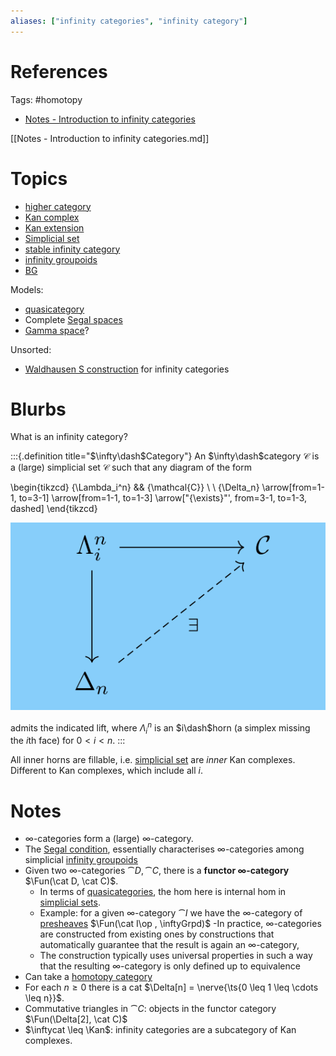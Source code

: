 ```yaml
---
aliases: ["infinity categories", "infinity category"]
---
```


# References 

Tags: #homotopy 

- [Notes - Introduction to infinity categories](Notes%20-%20Introduction%20to%20infinity%20categories.md)

[[Notes - Introduction to infinity categories.md]]

# Topics

- [higher category](higher%20category)
- [Kan complex](Kan%20complex.md)
- [Kan extension](Kan%20extension.md)
- [Simplicial set](Simplicial%20set)
- [stable infinity category](stable%20infinity%20category)
- [infinity groupoids](infinity%20groupoids)
- [BG](classifying%20space.md)

Models:
- [quasicategory](quasicategory.md)
- Complete [Segal spaces](Segal%20spaces)
- [Gamma space](Gamma%20space.md)?

Unsorted:
- [Waldhausen S construction](Waldhausen%20S%20construction) for infinity categories

# Blurbs

What is an infinity category?

:::{.definition title="$\infty\dash$Category"}
An $\infty\dash$category $\mathcal{C}$ is a (large) simplicial set $\mathcal{C}$ such that any diagram of the form

\begin{tikzcd}
	{\Lambda_i^n} && {\mathcal{C}} \\
	\\
	{\Delta_n}
	\arrow[from=1-1, to=3-1]
	\arrow[from=1-1, to=1-3]
	\arrow["{\exists}"', from=3-1, to=1-3, dashed]
\end{tikzcd}

![](attachments/Pasted%20image%2020210515015420.png)

admits the indicated lift, where $\Lambda_i^n$ is an $i\dash$horn (a simplex missing the $i$th face) for $0 < i < n$.
:::

All inner horns are fillable, i.e. [simplicial set](simplicial%20set.md) are *inner* Kan complexes.
Different to Kan complexes, which include all $i$.

# Notes


- ∞-categories form a (large) ∞-category. 
- The [Segal condition](Segal%20condition), essentially characterises ∞-categories among simplicial [infinity groupoids](infinity%20groupoids.md)
- Given two ∞-categories $\cat D, \cat C$, there is a **functor ∞-category** $\Fun(\cat D, \cat C)$. 
	- In terms of [quasicategories](quasicategory.md), the hom here is internal hom in [simplicial sets](simplicial%20set.md). 
	- Example: for a given ∞-category $\cat I$ we have the ∞-category of [presheaves](presheaves) $\Fun(\cat I\op , \inftyGrpd)$
-In practice, ∞-categories are constructed from existing ones by constructions that automatically guarantee that the result is again an ∞-category, 
	- The construction typically uses universal properties in such a way that the resulting ∞-category is only defined up to equivalence
- Can take a [homotopy category](homotopy%20category.md)
- For each $n \geq 0$ there is a cat $\Delta[n] = \nerve{\ts{0 \leq  1 \leq \cdots \leq n}}$.
- Commutative triangles in $\cat C$: objects in the functor category $\Fun(\Delta[2], \cat C)$
- $\inftycat \leq \Kan$: infinity categories are a subcategory of Kan complexes.
